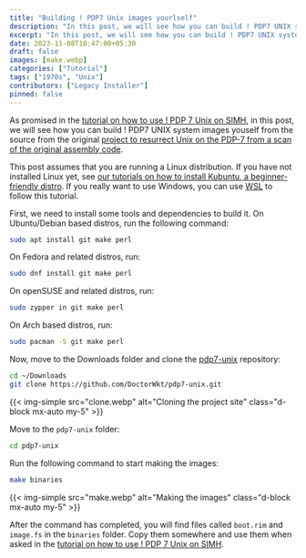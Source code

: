 ```yaml
---
title: "Building ! PDP7 Unix images yourlself"
description: "In this post, we will see how you can build ! PDP7 UNIX system images youself from the source from the preservation repository."
excerpt: "In this post, we will see how you can build ! PDP7 UNIX system images youself from the source from the preservation repository."
date: 2023-11-08T10:47:00+05:30
draft: false
images: [make.webp]
categories: ["Tutorial"]
tags: ["1970s", "Unix"]
contributors: ["Legacy Installer"]
pinned: false
---
```


As promised in the [tutorial on how to use ! PDP 7 Unix on SIMH](/1970s/1970/pdp7unix/simh/), in this post, we will see how you can build ! PDP7 UNIX system images youself from the source from the original [project to resurrect Unix on the PDP-7 from a scan of the original assembly code](https://github.com/DoctorWkt/pdp7-unix).

This post assumes that you are running a Linux distribution. If you have not installed Linux yet, see [our tutorials on how to install Kubuntu, a beginner-friendly distro](https://setup.virtualhub.eu.org/tag/os/). If you really want to use Windows, you can use [WSL](https://learn.microsoft.com/en-us/windows/wsl/) to follow this tutorial.

First, we need to install some tools and dependencies to build it. On Ubuntu/Debian based distros, run the following command:

```bash
sudo apt install git make perl
```

On Fedora and related distros, run:

```bash
sudo dnf install git make perl
```

On openSUSE and related distros, run:

```bash
sudo zypper in git make perl
```

On Arch based distros, run:

```bash
sudo pacman -S git make perl
```

Now, move to the Downloads folder and clone the [pdp7-unix](https://github.com/DoctorWkt/pdp7-unix) repository:

```bash
cd ~/Downloads
git clone https://github.com/DoctorWkt/pdp7-unix.git
```

{{< img-simple src="clone.webp" alt="Cloning the project site" class="d-block mx-auto my-5" >}}

Move to the `pdp7-unix` folder:

```bash
cd pdp7-unix
```

Run the following command to start making the images:

```bash
make binaries
```

{{< img-simple src="make.webp" alt="Making the images" class="d-block mx-auto my-5" >}}

After the command has completed, you will find files called `boot.rim` and `image.fs` in the `binaries` folder. Copy them somewhere and use them when asked in the [tutorial on how to use ! PDP 7 Unix on SIMH](/1970s/1970/pdp7unix/simh/).

